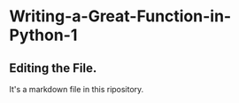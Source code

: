 # Writing-a-Great-Function-in-Python-1
## Editing the File.
It's a markdown file in this  ripository.
